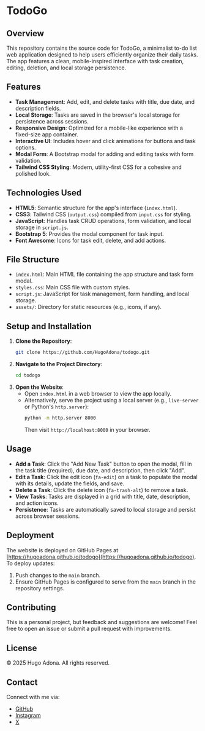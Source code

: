 # TodoGo

## Overview

This repository contains the source code for TodoGo, a minimalist to-do list web application designed to help users efficiently organize their daily tasks. The app features a clean, mobile-inspired interface with task creation, editing, deletion, and local storage persistence.

## Features

- **Task Management**: Add, edit, and delete tasks with title, due date, and description fields.
- **Local Storage**: Tasks are saved in the browser's local storage for persistence across sessions.
- **Responsive Design**: Optimized for a mobile-like experience with a fixed-size app container.
- **Interactive UI**: Includes hover and click animations for buttons and task options.
- **Modal Form**: A Bootstrap modal for adding and editing tasks with form validation.
- **Tailwind CSS Styling**: Modern, utility-first CSS for a cohesive and polished look.

## Technologies Used

- **HTML5**: Semantic structure for the app's interface (`index.html`).
- **CSS3**: Tailwind CSS (`output.css`) compiled from `input.css` for styling.
- **JavaScript**: Handles task CRUD operations, form validation, and local storage in `script.js`.
- **Bootstrap 5**: Provides the modal component for task input.
- **Font Awesome**: Icons for task edit, delete, and add actions.

## File Structure

- `index.html`: Main HTML file containing the app structure and task form modal.
- `styles.css`: Main CSS file with custom styles.
- `script.js`: JavaScript for task management, form handling, and local storage.
- `assets/`: Directory for static resources (e.g., icons, if any).

## Setup and Installation

1. **Clone the Repository**:
   ```bash
   git clone https://github.com/HugoAdona/todogo.git
   ```
2. **Navigate to the Project Directory**:
   ```bash
   cd todogo
   ```
3. **Open the Website**:
   - Open `index.html` in a web browser to view the app locally.
   - Alternatively, serve the project using a local server (e.g., `live-server` or Python's `http.server`):
     ```bash
     python -m http.server 8000
     ```
     Then visit `http://localhost:8000` in your browser.

## Usage

- **Add a Task**: Click the "Add New Task" button to open the modal, fill in the task title (required), due date, and description, then click "Add".
- **Edit a Task**: Click the edit icon (`fa-edit`) on a task to populate the modal with its details, update the fields, and save.
- **Delete a Task**: Click the delete icon (`fa-trash-alt`) to remove a task.
- **View Tasks**: Tasks are displayed in a grid with title, date, description, and action icons.
- **Persistence**: Tasks are automatically saved to local storage and persist across browser sessions.

## Deployment

The website is deployed on GitHub Pages at [https://hugoadona.github.io/todogo](https://hugoadona.github.io/todogo). To deploy updates:

1. Push changes to the `main` branch.
2. Ensure GitHub Pages is configured to serve from the `main` branch in the repository settings.

## Contributing

This is a personal project, but feedback and suggestions are welcome! Feel free to open an issue or submit a pull request with improvements.

## License

© 2025 Hugo Adona. All rights reserved.

## Contact

Connect with me via:

- [GitHub](https://github.com/HugoAdona)
- [Instagram](https://www.instagram.com/hugoadona)
- [X](https://x.com/hugoadona)